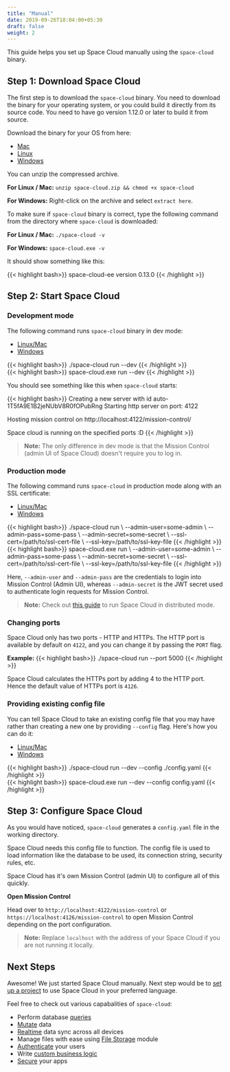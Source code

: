 ```yaml
---
title: "Manual"
date: 2019-09-26T18:04:00+05:30
draft: false
weight: 2
---
```


This guide helps you set up Space Cloud manually using the `space-cloud` binary.

## Step 1: Download Space Cloud

The first step is to download the `space-cloud` binary. You need to download the binary for your operating system, or you could build it directly from its source code. You need to have go version 1.12.0 or later to build it from source.

Download the binary for your OS from here:

- [Mac](https://spaceuptech.com/downloads/darwin/space-cloud.zip)
- [Linux](https://spaceuptech.com/downloads/linux/space-cloud.zip)
- [Windows](https://spaceuptech.com/downloads/windows/space-cloud.zip)

You can unzip the compressed archive.

**For Linux / Mac:** `unzip space-cloud.zip && chmod +x space-cloud`

**For Windows:** Right-click on the archive and select `extract here`.

To make sure if `space-cloud` binary is correct, type the following command from the directory where `space-cloud` is downloaded:

**For Linux / Mac:** `./space-cloud -v`

**For Windows:** `space-cloud.exe -v`

It should show something like this:

{{< highlight bash>}}
space-cloud-ee version 0.13.0
{{< /highlight >}}

## Step 2: Start Space Cloud

### Development mode

The following command runs `space-cloud` binary in dev mode:  

<div class="row tabs-wrapper">
  <div class="col s12" style="padding:0">
    <ul class="tabs">
      <li class="tab col s2"><a class="active" href="#run-sc-on-linux">Linux/Mac</a></li>
      <li class="tab col s2"><a href="#run-sc-on-windows">Windows</a></li>
    </ul>
  </div>
  <div id="run-sc-on-linux" class="col s12" style="padding:0">
{{< highlight bash>}}
./space-cloud run --dev
{{< /highlight >}}
  </div>
  <div id="run-sc-on-windows" class="col s12" style="padding:0">
{{< highlight bash>}}
space-cloud.exe run --dev
{{< /highlight >}}
  </div>
</div>

You should see something like this when `space-cloud` starts:

{{< highlight bash>}}
Creating a new server with id auto-1T5fA9E1B2jeNUbV8R0fOPubRng
Starting http server on port: 4122

   Hosting mission control on http://localhost:4122/mission-control/

Space cloud is running on the specified ports :D
{{< /highlight >}}  


> **Note:** The only difference in dev mode is that the Mission Control (admin UI of Space Cloud) doesn't require you to log in.

### Production mode

The following command runs `space-cloud` in production mode along with an SSL certificate:

<div class="row tabs-wrapper">
  <div class="col s12" style="padding:0">
    <ul class="tabs">
      <li class="tab col s2"><a class="active" href="#run-sc-via-ssl-on-linux">Linux/Mac</a></li>
      <li class="tab col s2"><a href="#run-sc-via-ssl-on-windows">Windows</a></li>
    </ul>
  </div>
  <div id="run-sc-via-ssl-on-linux" class="col s12" style="padding:0">
{{< highlight bash>}}
./space-cloud run \
  --admin-user=some-admin \
  --admin-pass=some-pass \
  --admin-secret=some-secret \
  --ssl-cert=/path/to/ssl-cert-file \
  --ssl-key=/path/to/ssl-key-file
{{< /highlight >}}  
  </div>
  <div id="run-sc-via-ssl-on-windows" class="col s12" style="padding:0">
{{< highlight bash>}}
space-cloud.exe run \
  --admin-user=some-admin \
  --admin-pass=some-pass \
  --admin-secret=some-secret \
  --ssl-cert=/path/to/ssl-cert-file \
  --ssl-key=/path/to/ssl-key-file
{{< /highlight >}}  
  </div>
</div>

Here, `--admin-user` and `--admin-pass` are the credentials to login into Mission Control (Admin UI), whereas `--admin-secret` is the JWT secret used to authenticate login requests for Mission Control. 

> **Note:** Check out [this guide](/getting-started/deployment/distributed) to run Space Cloud in distributed mode. 

### Changing ports

Space Cloud only has two ports - HTTP and HTTPs. The HTTP port is available by default on `4122`, and you can change it by passing the `PORT` flag.

**Example:** 
{{< highlight bash>}}
./space-cloud run --port 5000
{{< /highlight >}}

Space Cloud calculates the HTTPs port by adding 4 to the HTTP port. Hence the default value of HTTPs port is `4126`.

### Providing existing config file
You can tell Space Cloud to take an existing config file that you may have rather than creating a new one by providing `--config` flag. Here's how you can do it:

<div class="row tabs-wrapper">
  <div class="col s12" style="padding:0">
    <ul class="tabs">
      <li class="tab col s2"><a class="active" href="#run-sc-on-linux-config">Linux/Mac</a></li>
      <li class="tab col s2"><a href="#run-sc-on-windows-config">Windows</a></li>
    </ul>
  </div>
  <div id="run-sc-on-linux-config" class="col s12" style="padding:0">
{{< highlight bash>}}
./space-cloud run --dev --config ./config.yaml
{{< /highlight >}}
  </div>
  <div id="run-sc-on-windows-config" class="col s12" style="padding:0">
{{< highlight bash>}}
space-cloud.exe run --dev --config config.yaml
{{< /highlight >}}
  </div>
</div>

## Step 3: Configure Space Cloud

As you would have noticed, `space-cloud` generates a `config.yaml` file in the working directory.

Space Cloud needs this config file to function. The config file is used to load information like the database to be used, its connection string, security rules, etc. 

Space Cloud has it's own Mission Control (admin UI) to configure all of this quickly. 

**Open Mission Control**

Head over to `http://localhost:4122/mission-control` or `https://localhost:4126/mission-control` to open Mission Control depending on the port configuration.

> **Note:** Replace `localhost` with the address of your Space Cloud if you are not running it locally. 


## Next Steps

Awesome! We just started Space Cloud manually. Next step would be to [set up a project](/getting-started/setting-up-project/) to use Space Cloud in your preferred language.

Feel free to check out various capabalities of `space-cloud`:

- Perform database [queries](/essentials/queries)
- [Mutate](/essentials/mutations) data
- [Realtime](/essentials/subscriptions) data sync across all devices
- Manage files with ease using [File Storage](/essentials/file-storage) module
- [Authenticate](/auth/authentication) your users
- Write [custom business logic](/essentials/remote-services)
- [Secure](/auth/authorization) your apps